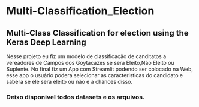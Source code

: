 # Multi-Classification_Election
## Multi-Class Classification for election using the Keras Deep Learning
Nesse projeto eu fiz um modelo de classificação de canditatos a vereadores de Campos dos Goytacazes se sera Eleito,Não Eleito ou Suplente.
No final fiz um App com Streamlit podendo ser colocado na Web, esse app o usuário podera selecionar as caracteristicas do candidato e sabera se ele sera eleito ou não e a chances disso.
### Deixo disponivel todos datasets e os arquivos.
